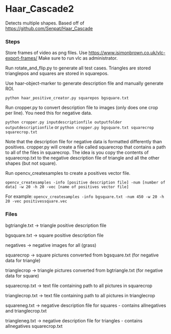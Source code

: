 # Haar_Cascade2
Detects multiple shapes. Based off of https://github.com/Senpat/Haar_Cascade 

### Steps
Store frames of video as png files. Use https://www.isimonbrown.co.uk/vlc-export-frames/ Make sure to run vlc as administrator.

Run rotate_and_flip.py to generate all test cases. Triangles are stored trianglepos and squares are stored in squarepos.

Use haar-object-marker to generate description file and manually generate ROI. 

`python haar_positive_creator.py squarepos bgsquare.txt`

Run cropper.py to convert description file to images (only does one crop per line). You need this for negative data.

`python cropper.py inputdescriptionfile outputfolder outputdescriptionfile` or `python cropper.py bgsquare.txt squarecrop squarecrop.txt`

Note that the description file for negative data is formatted differently than positives. cropper.py will create a file called squarecrop that contains a path to all of the files in squarecrop. The idea is you copy the contents of squarecrop.txt to the negative description file of triangle and all the other shapes (but not square).

Run opencv_createsamples to create a positives vector file. 

`opencv_createsamples -info [positive description file] -num [number of data] -w 20 -h 20 -vec [name of positives vector file]`

For example: `opencv_createsamples -info bgsquare.txt -num 450 -w 20 -h 20 -vec positivessquare.vec`

### Files
bgtriangle.txt -> triangle positive description file

bgsquare.txt -> square positive description file

negatives -> negative images for all (grass)

squarecrop -> square pictures converted from bgsquare.txt (for negative data for triangle)

trianglecrop -> triangle pictures converted from bgtriangle.txt (for negative data for square)

squarecrop.txt -> text file containing path to all pictures in squarecrop

trianglecrop.txt -> text file containing path to all pictures in trianglecrop 

squareneg.txt -> negative description file for squares - contains allnegatives and trianglecrop.txt

triangleneg.txt -> negative description file for triangles - contains allnegatives squarecrop.txt
